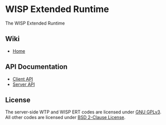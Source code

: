 # WISP Extended Runtime
The WISP Extended Runtime

## Wiki
* [Home](https://github.com/lqf96/wisp-ert/wiki)

## API Documentation
* [Client API](https://lqf96.github.io/wisp-ert/client/html/index.html)
* [Server API](https://lqf96.github.io/wisp-ert/server/html/index.html)

## License
The server-side WTP and WISP ERT codes are licensed under [GNU GPLv3](LICENSE-GPLv3). All other codes are licensed under [BSD 2-Clause License](LICENSE-BSD-2-Clause).
